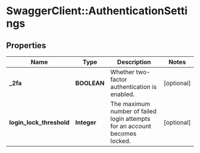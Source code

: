# SwaggerClient::AuthenticationSettings

## Properties
Name | Type | Description | Notes
------------ | ------------- | ------------- | -------------
**_2fa** | **BOOLEAN** | Whether two-factor authentication is enabled. | [optional] 
**login_lock_threshold** | **Integer** | The maximum number of failed login attempts for an account becomes locked. | [optional] 

